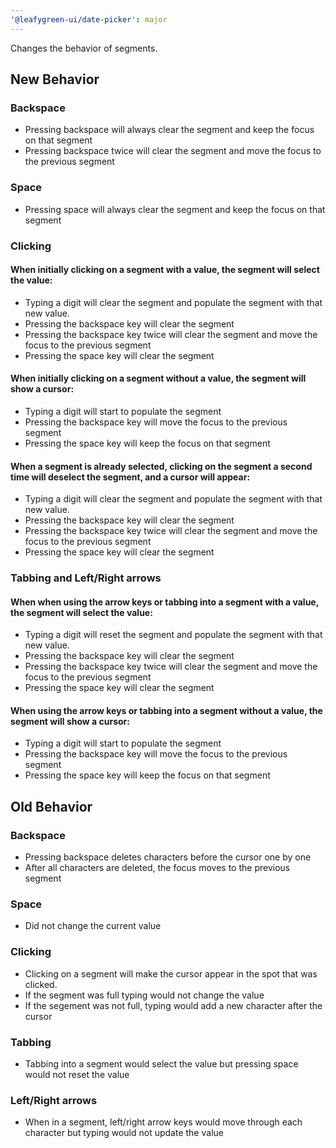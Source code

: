 ```yaml
---
'@leafygreen-ui/date-picker': major
---
```


Changes the behavior of segments.

## New Behavior

### Backspace
- Pressing backspace will always clear the segment and keep the focus on that segment
- Pressing backspace twice will clear the segment and move the focus to the previous segment

### Space
- Pressing space will always clear the segment and keep the focus on that segment

### Clicking
#### When initially clicking on a segment with a value, the segment will select the value:
- Typing a digit will clear the segment and populate the segment with that new value.
- Pressing the backspace key will clear the segment
- Pressing the backspace key twice will clear the segment and move the focus to the previous segment
- Pressing the space key will clear the segment

#### When initially clicking on a segment without a value, the segment will show a cursor:
- Typing a digit will start to populate the segment
- Pressing the backspace key will move the focus to the previous segment
- Pressing the space key will keep the focus on that segment

#### When a segment is already selected, clicking on the segment a second time will deselect the segment, and a cursor will appear:
- Typing a digit will clear the segment and populate the segment with that new value.
- Pressing the backspace key will clear the segment
- Pressing the backspace key twice will clear the segment and move the focus to the previous segment
- Pressing the space key will clear the segment

### Tabbing and Left/Right arrows
#### When when using the arrow keys or tabbing into a segment with a value, the segment will select the value:
- Typing a digit will reset the segment and populate the segment with that new value.
- Pressing the backspace key will clear the segment
- Pressing the backspace key twice will clear the segment and move the focus to the previous segment
- Pressing the space key will clear the segment

#### When using the arrow keys or tabbing into a segment without a value, the segment will show a cursor:
- Typing a digit will start to populate the segment
- Pressing the backspace key will move the focus to the previous segment
- Pressing the space key will keep the focus on that segment


## Old Behavior

### Backspace
- Pressing backspace deletes characters before the cursor one by one
- After all characters are deleted, the focus moves to the previous segment

### Space
- Did not change the current value

### Clicking
- Clicking on a segment will make the cursor appear in the spot that was clicked.
- If the segment was full typing would not change the value
- If the segement was not full, typing would add a new character after the cursor

### Tabbing
- Tabbing into a segment would select the value but pressing space would not reset the value

### Left/Right arrows
- When in a segment, left/right arrow keys would move through each character but typing would not update the value